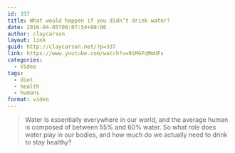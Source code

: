 ```yaml
---
id: 337
title: What would happen if you didn’t drink water?
date: 2016-04-05T08:07:54+00:00
author: claycarson
layout: link
guid: http://claycarson.net/?p=337
link: https://www.youtube.com/watch?v=9iMGFqMmUFs
categories: 
  - Video
tags:
  - diet
  - health
  - humans
format: video
---
```

> Water is essentially everywhere in our world, and the average human is composed of between 55% and 60% water. So what role does water play in our bodies, and how much do we actually need to drink to stay healthy?